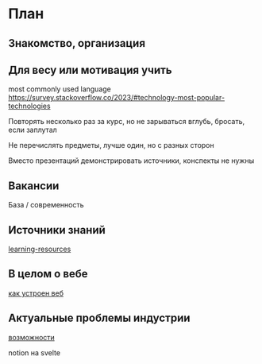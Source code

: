 # План

## Знакомство, организация

## Для весу или мотивация учить

most commonly used language
<https://survey.stackoverflow.co/2023/#technology-most-popular-technologies>

Повторять несколько раз за курс, но не зарываться вглубь, бросать, если заплутал

Не перечислять предметы, лучше один, но с разных сторон

Вместо презентаций демонстрировать источники, конспекты не нужны

## Вакансии

База / современность

## Источники знаний

[learning-resources](learning-resources.md)

## В целом о вебе

[как устроен веб](how-web-works.md)

## Актуальные проблемы индустрии

[возможности](web-capabilities.md)

notion на svelte
